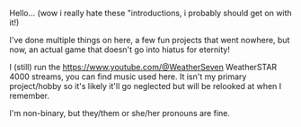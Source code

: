 Hello...
(wow i really hate these "introductions, i probably should get on with it!)

I've done multiple things on here, a few fun projects that went nowhere, but now, an actual game that doesn't go into hiatus for eternity!

I (still) run the https://www.youtube.com/@WeatherSeven WeatherSTAR 4000 streams, you can find music used here. It isn't my primary project/hobby so it's likely it'll go neglected but will be relooked at when I remember.

I'm non-binary, but they/them or she/her pronouns are fine.


<!---
Ayakalaa/Ayakalaa is a ✨ special ✨ repository because its `README.md` (this file) appears on your GitHub profile.
You can click the Preview link to take a look at your changes.
--->
